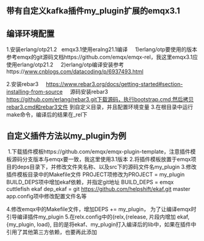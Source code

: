 
带有自定义kafka插件my_plugin扩展的emqx3.1
------------------

编译环境配置
------------------
1.安装erlang/otp21.2   emqx3.1使用eralng21.1编译
    1)erlang/otp要使用的版本参考emqx的git源码文档https://github.com/emqx/emqx-rel，我这里emqx3.1应使用erlang/otp21.2
    2)erlang/otp编译安装参考https://www.cnblogs.com/datacoding/p/6937493.html

2.安装rebar3     https://www.rebar3.org/docs/getting-started#section-installing-from-source
    源码安装rebar3 https://github.com/erlang/rebar3.git下载源码，执行bootstrap.cmd,然后拷贝rebar3.cmd和rebar3文件
    到自定义目录，并且配置环境变量
3.在根目录中运行make命令，编译后的结果在_rel下

自定义插件方法以my_plugin为例
------------------
 1.下载插件模板https://github.com/emqx/emqx-plugin-template，注意插件模板源码分支版本与emqx要一致，我这里使用3.1版本
 2.将插件模板放置于emqx项目的deps目录下，并修改文件夹名称、以及src下的源码文件名my_plugin
 3.修改插件模板目录中的Makefile文件
    PROJECT项修改为PROJECT = my_plugin
    BUILD_DEPS项中增加ekaf依赖，并指定git地址
    BUILD_DEPS = emqx cuttlefish ekaf
    dep_ekaf = git https://github.com/helpshift/ekaf.git master
    app.config项中修改配置文件名等
 
 4.修改emqx中的Makefile文件，增加DEPS += my_plugin， 为了让编译emqx时引导编译插件my_plugin
 5.在relx.config中的{relx,{release, 片段内增加
   ekaf,
   {my_plugin, load},
   目的是将ekaf、my_plugin打入编译后的lib中，如果在插件中引用了其他第三方依赖，也要再此添加
